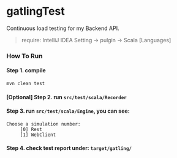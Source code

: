 # gatlingTest
Continuous load testing for my Backend API.

> require: 
> IntelliJ IDEA Setting -> pulgin -> Scala [Languages]

### How To Run
#### Step 1. compile
```shell
mvn clean test
```

#### [Optional] Step 2. run `src/test/scala/Recorder`

#### Step 3.  run `src/test/scala/Engine`, you can see:

```shell
Choose a simulation number:
     [0] Rest
     [1] WebClient
```

#### Step 4. check test report under: `target/gatling/`



